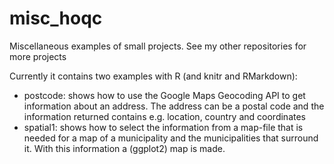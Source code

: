 # misc_hoqc
Miscellaneous examples of small projects. See my other repositories for more projects

Currently it contains two examples with R (and knitr and RMarkdown):

- postcode: shows how to use the Google Maps Geocoding API to get information about an address. The address can be a postal code and the information returned contains e.g. location, country and coordinates
- spatial1: shows how to select the information from a map-file that is needed for a map of a municipality and the municipalities that surround it. With this information a (ggplot2) map is made.
